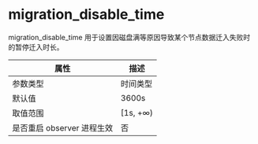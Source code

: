 migration_disable_time 
===========================================

migration_disable_time 用于设置因磁盘满等原因导致某个节点数据迁入失败时的暂停迁入时长。


|      **属性**      |  **描述**   |
|------------------|-----------|
| 参数类型             | 时间类型      |
| 默认值              | 3600s     |
| 取值范围             | \[1s, +∞) |
| 是否重启 observer 进程生效 | 否         |



